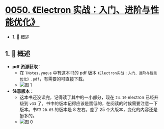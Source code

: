 # [0050. 《Electron 实战：入门、进阶与性能优化》](https://github.com/Tdahuyou/TNotes.electron/tree/main/notes/0050.%20%E3%80%8AElectron%20%E5%AE%9E%E6%88%98%EF%BC%9A%E5%85%A5%E9%97%A8%E3%80%81%E8%BF%9B%E9%98%B6%E4%B8%8E%E6%80%A7%E8%83%BD%E4%BC%98%E5%8C%96%E3%80%8B)

<!-- region:toc -->

- [1. 📝 概述](#1--概述)

<!-- endregion:toc -->

## 1. 📝 概述

- **pdf 资源获取**：
  - 在 `TNotes.yuque` 中有这本书的 pdf 版本 `《Electron实战：入门、进阶与性能优化》.pdf`，有需要的可直接下载。
  - ![图 1](https://cdn.jsdelivr.net/gh/tnotesjs/imgs@main/2025-05-02-19-35-53.png)
- **注意版本**：
  - 这本书还没读完，记得读了其中的一小部分，现在 `24.10` electron 已经升级到 `v33` 了，书中的版本记得应该是蛮低的，在阅读的时候需要注意一下版本。书中 `20.05` 的版本是 8 左右。差了 25 个大版本，变化的内容还是挺多的。
  - ![图 0](https://cdn.jsdelivr.net/gh/tnotesjs/imgs@main/2025-05-02-19-33-22.png)
